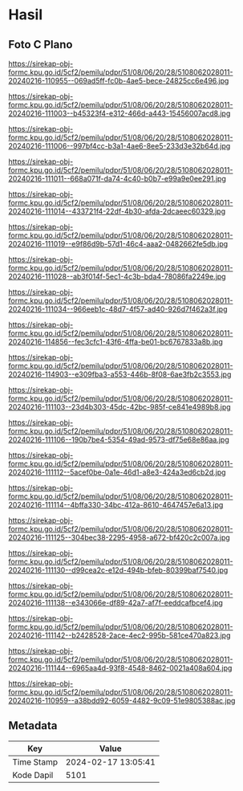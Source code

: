 # Hasil

## Foto C Plano

https://sirekap-obj-formc.kpu.go.id/5cf2/pemilu/pdpr/51/08/06/20/28/5108062028011-20240216-110955--069ad5ff-fc0b-4ae5-bece-24825cc6e496.jpg

https://sirekap-obj-formc.kpu.go.id/5cf2/pemilu/pdpr/51/08/06/20/28/5108062028011-20240216-111003--b45323f4-e312-466d-a443-15456007acd8.jpg

https://sirekap-obj-formc.kpu.go.id/5cf2/pemilu/pdpr/51/08/06/20/28/5108062028011-20240216-111006--997bf4cc-b3a1-4ae6-8ee5-233d3e32b64d.jpg

https://sirekap-obj-formc.kpu.go.id/5cf2/pemilu/pdpr/51/08/06/20/28/5108062028011-20240216-111011--668a071f-da74-4c40-b0b7-e99a9e0ee291.jpg

https://sirekap-obj-formc.kpu.go.id/5cf2/pemilu/pdpr/51/08/06/20/28/5108062028011-20240216-111014--433721f4-22df-4b30-afda-2dcaeec60329.jpg

https://sirekap-obj-formc.kpu.go.id/5cf2/pemilu/pdpr/51/08/06/20/28/5108062028011-20240216-111019--e9f86d9b-57d1-46c4-aaa2-0482662fe5db.jpg

https://sirekap-obj-formc.kpu.go.id/5cf2/pemilu/pdpr/51/08/06/20/28/5108062028011-20240216-111028--ab3f014f-5ec1-4c3b-bda4-78086fa2249e.jpg

https://sirekap-obj-formc.kpu.go.id/5cf2/pemilu/pdpr/51/08/06/20/28/5108062028011-20240216-111034--966eeb1c-48d7-4f57-ad40-926d7f462a3f.jpg

https://sirekap-obj-formc.kpu.go.id/5cf2/pemilu/pdpr/51/08/06/20/28/5108062028011-20240216-114856--fec3cfc1-43f6-4ffa-be01-bc6767833a8b.jpg

https://sirekap-obj-formc.kpu.go.id/5cf2/pemilu/pdpr/51/08/06/20/28/5108062028011-20240216-114903--e309fba3-a553-446b-8f08-6ae3fb2c3553.jpg

https://sirekap-obj-formc.kpu.go.id/5cf2/pemilu/pdpr/51/08/06/20/28/5108062028011-20240216-111103--23d4b303-45dc-42bc-985f-ce841e4989b8.jpg

https://sirekap-obj-formc.kpu.go.id/5cf2/pemilu/pdpr/51/08/06/20/28/5108062028011-20240216-111106--190b7be4-5354-49ad-9573-df75e68e86aa.jpg

https://sirekap-obj-formc.kpu.go.id/5cf2/pemilu/pdpr/51/08/06/20/28/5108062028011-20240216-111112--5acef0be-0a1e-46d1-a8e3-424a3ed6cb2d.jpg

https://sirekap-obj-formc.kpu.go.id/5cf2/pemilu/pdpr/51/08/06/20/28/5108062028011-20240216-111114--4bffa330-34bc-412a-8610-4647457e6a13.jpg

https://sirekap-obj-formc.kpu.go.id/5cf2/pemilu/pdpr/51/08/06/20/28/5108062028011-20240216-111125--304bec38-2295-4958-a672-bf420c2c007a.jpg

https://sirekap-obj-formc.kpu.go.id/5cf2/pemilu/pdpr/51/08/06/20/28/5108062028011-20240216-111130--d99cea2c-e12d-494b-bfeb-80399baf7540.jpg

https://sirekap-obj-formc.kpu.go.id/5cf2/pemilu/pdpr/51/08/06/20/28/5108062028011-20240216-111138--e343066e-df89-42a7-af7f-eeddcafbcef4.jpg

https://sirekap-obj-formc.kpu.go.id/5cf2/pemilu/pdpr/51/08/06/20/28/5108062028011-20240216-111142--b2428528-2ace-4ec2-995b-581ce470a823.jpg

https://sirekap-obj-formc.kpu.go.id/5cf2/pemilu/pdpr/51/08/06/20/28/5108062028011-20240216-111144--6965aa4d-93f8-4548-8462-0021a408a604.jpg

https://sirekap-obj-formc.kpu.go.id/5cf2/pemilu/pdpr/51/08/06/20/28/5108062028011-20240216-110959--a38bdd92-6059-4482-9c09-51e9805388ac.jpg


## Metadata

| Key        | Value               |
| ---------- | ------------------- |
| Time Stamp | 2024-02-17 13:05:41 |
| Kode Dapil | 5101                |



